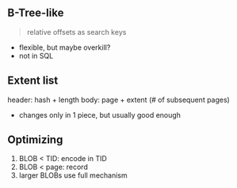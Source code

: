## B-Tree-like

> relative offsets as search keys

- flexible, but maybe overkill?
- not in SQL

## Extent list

header: hash + length
body: page + extent (# of subsequent pages)

- changes only in 1 piece, but usually good enough

## Optimizing

1. BLOB < TID: encode in TID
2. BLOB < page: record
3. larger BLOBs use full mechanism